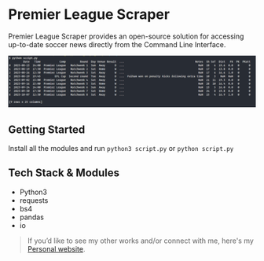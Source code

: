 # Premier League Scraper

Premier League Scraper provides an open-source solution for accessing up-to-date soccer news directly from the Command Line Interface.

![Premier League Scraper Screenshot](./screenshot.png)


## Getting Started

Install all the modules and run `python3 script.py` or `python script.py`

## Tech Stack & Modules

- Python3
- requests
- bs4
- pandas
- io

> If you’d like to see my other works and/or connect with me, here's my [Personal website](https://godswillumukoro.com/).
